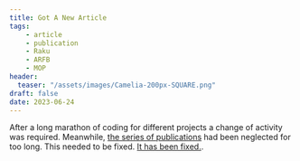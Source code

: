 ```yaml
---
title: Got A New Article
tags:
    - article
    - publication
    - Raku
    - ARFB
    - MOP
header:
  teaser: "/assets/images/Camelia-200px-SQUARE.png"
draft: false
date: 2023-06-24
---
```

After a long marathon of coding for different projects a change of activity was required. Meanwhile,
[the series of publications](/arfb-publication) had been neglected for too long. This needed to be fixed.
[It has been fixed.](/arfb-publication/08-metamodel-archetypes).

